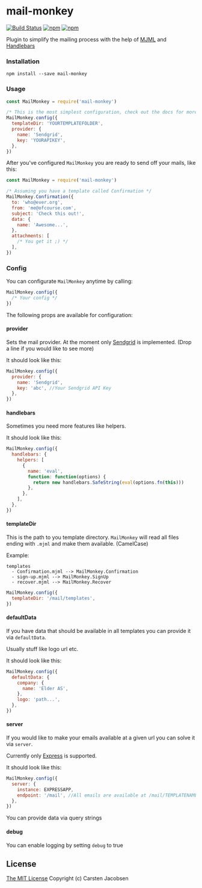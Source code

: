 # mail-monkey

[![Build Status](https://travis-ci.org/ElderAS/mail-monkey.svg?branch=master&style=flat-square)](https://travis-ci.org/ElderAS/mail-monkey)
[![npm](https://img.shields.io/npm/dt/mail-monkey.svg?style=flat-square)](https://www.npmjs.com/package/mail-monkey)
[![npm](https://img.shields.io/npm/v/mail-monkey.svg?style=flat-square)](https://www.npmjs.com/package/mail-monkey)

Plugin to simplify the mailing process with the help of [MJML](https://mjml.io/) and [Handlebars](https://handlebarsjs.com/)

### Installation

`npm install --save mail-monkey`

### Usage

```js
const MailMonkey = require('mail-monkey')

/* This is the most simplest configuration, check out the docs for more features */
MailMonkey.config({
  templateDir: 'YOURTEMPLATEFOLDER',
  provider: {
    name: 'Sendgrid',
    key: 'YOURAPIKEY',
  },
})
```

After you've configured `MailMonkey` you are ready to send off your mails, like this:

```js
const MailMonkey = require('mail-monkey')

/* Assuming you have a template called Confirmation */
MailMonkey.Confirmation({
  to: 'who@ever.org',
  from: 'me@ofcourse.com',
  subject: 'Check this out!',
  data: {
    name: 'Awesome...',
  },
  attachments: [
    /* You get it ;) */
  ],
})
```

### Config

You can configurate `MailMonkey` anytime by calling:

```js
MailMonkey.config({
  /* Your config */
})
```

The following props are available for configuration:

#### provider

Sets the mail provider. At the moment only [Sendgrid](https://sendgrid.com/) is implemented. (Drop a line if you would like to see more)

It should look like this:

```js
MailMonkey.config({
  provider: {
    name: 'Sendgrid',
    key: 'abc', //Your Sendgrid API Key
  },
})
```

#### handlebars

Sometimes you need more features like helpers.

It should look like this:

```js
MailMonkey.config({
  handlebars: {
    helpers: [
      {
        name: 'eval',
        function: function(options) {
          return new handlebars.SafeString(eval(options.fn(this)))
        },
      },
    ],
  },
})
```

#### templateDir

This is the path to you template directory. `MailMonkey` will read all files ending with `.mjml` and make them available. (CamelCase)

Example:

```
templates
  - Confirmation.mjml --> MailMonkey.Confirmation
  - sign-up.mjml --> MailMonkey.SignUp
  - recover.mjml --> MailMonkey.Recover
```

```js
MailMonkey.config({
  templateDir: '/mail/templates',
})
```

#### defaultData

If you have data that should be available in all templates you can provide it via `defaultData`.

Usually stuff like logo url etc.

It should look like this:

```js
MailMonkey.config({
  defaultData: {
    company: {
      name: 'Elder AS',
    },
    logo: 'path...',
  },
})
```

#### server

If you would like to make your emails available at a given url you can solve it via `server`.

Currently only [Express](https://expressjs.com/) is supported.

It should look like this:

```js
MailMonkey.config({
  server: {
    instance: EXPRESSAPP,
    endpoint: '/mail', //All emails are available at /mail/TEMPLATENAME
  },
})
```

You can provide data via query strings

#### debug

You can enable logging by setting `debug` to true

## License

[The MIT License](http://opensource.org/licenses/MIT)
Copyright (c) Carsten Jacobsen
